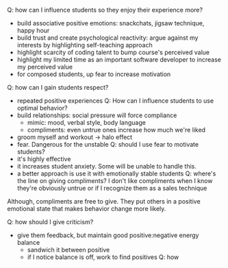 Q: how can I influence students so they enjoy their experience more?
- build associative positive emotions: snackchats, jigsaw technique, happy hour
- build trust and create psychological reactivity: argue against my interests by highlighting self-teaching approach
- highlight scarcity of coding talent to bump course's perceived value
- highlight my limited time as an important software developer to increase my perceived value
- for composed students, up fear to increase motivation

Q: how can I gain students respect?
- repeated positive experiences
Q: How can I influence students to use optimal behavior?
- build relationships: social pressure will force compliance
  - mimic: mood, verbal style, body language
  - compliments: even untrue ones increase how much we're liked
- groom myself and workout -> halo effect
- fear. Dangerous for the unstable
Q: should I use fear to motivate students?
- it's highly effective
- it increases student anxiety. Some will be unable to handle this.
- a better approach is use it with emotionally stable students
Q: where's the line on giving compliments?
I don't like compliments when I know they're obviously untrue or if I recognize them as a sales technique

Although, compliments are free to give. They put others in a positive emotional state that makes behavior change more likely. 

Q: how should I give criticism?
- give them feedback, but maintain good positive:negative energy balance
  - sandwich it between positive
  - if I notice balance is off, work to find positives
Q: how 
